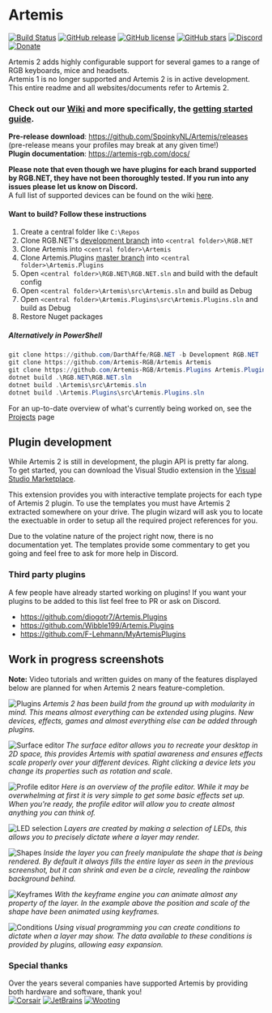 

# Artemis
[![Build Status](https://dev.azure.com/artemis-rgb/Artemis/_apis/build/status/Artemis%20Development%20build?repoName=Artemis-RGB%2FArtemis&branchName=master)](https://dev.azure.com/artemis-rgb/Artemis/_build/latest?definitionId=1&repoName=Artemis-RGB%2FArtemis&branchName=master)
[![GitHub release](https://img.shields.io/github/release/spoinkynl/Artemis.svg)](https://github.com/SpoinkyNL/Artemis/releases)
[![GitHub license](https://img.shields.io/badge/license-noncommercial-blue.svg)](https://github.com/SpoinkyNL/Artemis/blob/master/LICENSE)
[![GitHub stars](https://img.shields.io/github/stars/SpoinkyNL/Artemis.svg)](https://github.com/SpoinkyNL/Artemis/stargazers)
[![Discord](https://img.shields.io/discord/392093058352676874?logo=discord&logoColor=white)](https://discord.gg/S3MVaC9) 
[![Donate](https://img.shields.io/badge/Donate-PayPal-green.svg)](https://www.paypal.com/cgi-bin/webscr?cmd=_s-xclick&hosted_button_id=VQBAEJYUFLU4J) 

Artemis 2 adds highly configurable support for several games to a range of RGB keyboards, mice and headsets.  
Artemis 1 is no longer supported and Artemis 2 is in active development. This entire readme and all websites/documents refer to Artemis 2. 

### Check out our [Wiki](https://wiki.artemis-rgb.com) and more specifically, the [getting started guide](https://wiki.artemis-rgb.com/en/guides/user).
**Pre-release download**: https://github.com/SpoinkyNL/Artemis/releases (pre-release means your profiles may break at any given time!)  
**Plugin documentation**: https://artemis-rgb.com/docs/

**Please note that even though we have plugins for each brand supported by RGB.NET, they have not been thoroughly tested. If you run into any issues please let us know on Discord.**  
A full list of supported devices can be found on the wiki [here](https://wiki.artemis-rgb.com/en/guides/user/devices).

#### Want to build? Follow these instructions
1. Create a central folder like ```C:\Repos```
2. Clone RGB.NET's [development branch](https://github.com/DarthAffe/RGB.NET/tree/Development) into ```<central folder>\RGB.NET```
3. Clone Artemis into  ```<central folder>\Artemis```
4. Clone Artemis.Plugins [master branch](https://github.com/Artemis-RGB/Artemis.Plugins/tree/master) into ```<central folder>\Artemis.Plugins```
5. Open ```<central folder>\RGB.NET\RGB.NET.sln``` and build with the default config
6. Open ```<central folder>\Artemis\src\Artemis.sln``` and build as Debug
7. Open ```<central folder>\Artemis.Plugins\src\Artemis.Plugins.sln``` and build as Debug
8. Restore Nuget packages

##### Alternatively in PowerShell
```powershell
git clone https://github.com/DarthAffe/RGB.NET -b Development RGB.NET
git clone https://github.com/Artemis-RGB/Artemis Artemis
git clone https://github.com/Artemis-RGB/Artemis.Plugins Artemis.Plugins
dotnet build .\RGB.NET\RGB.NET.sln
dotnet build .\Artemis\src\Artemis.sln
dotnet build .\Artemis.Plugins\src\Artemis.Plugins.sln
``` 

For an up-to-date overview of what's currently being worked on, see the [Projects](https://github.com/SpoinkyNL/Artemis/projects) page

## Plugin development
While Artemis 2 is still in development, the plugin API is pretty far along.  
To get started, you can download the Visual Studio extension in the [Visual Studio Marketplace](https://marketplace.visualstudio.com/items?itemName=SpoinkyNL.ArtemisTemplates).

This extension provides you with interactive template projects for each type of Artemis 2 plugin.
To use the templates you must have Artemis 2 extracted somewhere on your drive. The plugin wizard will ask you to locate the exectuable in order to setup all the required project references for you.

Due to the volatine nature of the project right now, there is no documentation yet. The templates provide some commentary to get you going and feel free to ask for more help in Discord.

### Third party plugins
A few people have already started working on plugins! If you want your plugins to be added to this list feel free to PR or ask on Discord.
- https://github.com/diogotr7/Artemis.Plugins
- https://github.com/Wibble199/Artemis.Plugins
- https://github.com/F-Lehmann/MyArtemisPlugins

## Work in progress screenshots
**Note:** Video tutorials and written guides on many of the features displayed below are planned for when Artemis 2 nears feature-completion.

![Plugins](https://i.imgur.com/x8LGJxp.png)
_Artemis 2 has been build from the ground up with modularity in mind. This means almost everything can be extended using plugins. New devices, effects, games and almost everything else can be added through plugins._

![Surface editor](https://i.imgur.com/uA8JLL5.png)
_The surface editor allows you to recreate your desktop in 2D space, this provides Artemis with spatial awareness and ensures effects scale properly over your different devices. Right clicking a device lets you change its properties such as rotation and scale._

![Profile editor](https://i.imgur.com/PydFspu.png)
_Here is an overview of the profile editor. While it may be overwhelming at first it is very simple to get some basic effects set up. When you're ready, the profile editor will allow you to create almost anything you can think of._

![LED selection](https://i.imgur.com/7DM0c1x.png)
_Layers are created by making a selection of LEDs, this allows you to precisely dictate where a layer may render._

![Shapes](https://i.imgur.com/NRzc5B1.png)
_Inside the layer you can freely manipulate the shape that is being rendered. By default it always fills the entire layer as seen in the previous screenshot, but it can shrink and even be a circle, revealing the rainbow background behind._

![Keyframes](http://artemis-rgb.com/github/sSEvdAXeTQ.gif)
_With the keyframe engine you can animate almost any property of the layer. In the example above the position and scale of the shape have been animated using keyframes._

![Conditions](https://i.imgur.com/ERHRFQj.png)
_Using visual programming you can create conditions to dictate when a layer may show. The data available to these conditions is provided by plugins, allowing easy expansion._

### Special thanks
Over the years several companies have supported Artemis by providing both hardware and software, thank you!  
[![Corsair](https://i.imgur.com/UKUdDOy.png)](https://www.corsair.com/) 
[![JetBrains](https://i.imgur.com/JYfXjjB.png)](https://www.jetbrains.com/?from=ArtemisRGB) 
[![Wooting](https://i.imgur.com/Zh3bVza.png)](https://wooting.io/) 
